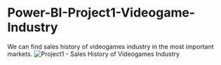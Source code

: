 # Power-BI-Project1-Videogame-Industry
We can find sales history of videogames industry in the most important markets.
![Project1 - Sales History of Videogames Industry](https://user-images.githubusercontent.com/18198671/168484895-d6ad92a2-fb2b-4c7f-870a-41de3e5bce96.png)
